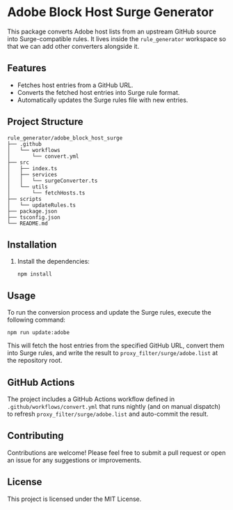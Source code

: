 # Adobe Block Host Surge Generator

This package converts Adobe host lists from an upstream GitHub source into Surge-compatible rules. It lives inside the `rule_generator` workspace so that we can add other converters alongside it.

## Features

- Fetches host entries from a GitHub URL.
- Converts the fetched host entries into Surge rule format.
- Automatically updates the Surge rules file with new entries.

## Project Structure

```
rule_generator/adobe_block_host_surge
├── .github
│   └── workflows
│       └── convert.yml
├── src
│   ├── index.ts
│   ├── services
│   │   └── surgeConverter.ts
│   └── utils
│       └── fetchHosts.ts
├── scripts
│   └── updateRules.ts
├── package.json
├── tsconfig.json
└── README.md
```

## Installation

1. Install the dependencies:
   ```
   npm install
   ```

## Usage

To run the conversion process and update the Surge rules, execute the following command:
```
npm run update:adobe
```

This will fetch the host entries from the specified GitHub URL, convert them into Surge rules, and write the result to `proxy_filter/surge/adobe.list` at the repository root.

## GitHub Actions

The project includes a GitHub Actions workflow defined in `.github/workflows/convert.yml` that runs nightly (and on manual dispatch) to refresh `proxy_filter/surge/adobe.list` and auto-commit the result.

## Contributing

Contributions are welcome! Please feel free to submit a pull request or open an issue for any suggestions or improvements.

## License

This project is licensed under the MIT License.